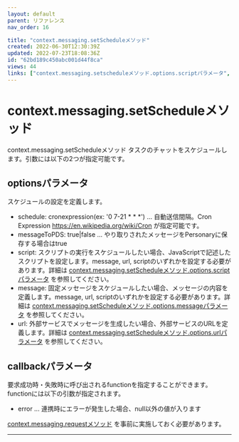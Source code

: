 ```yaml
---
layout: default
parent: リファレンス
nav_order: 16

title: "context.messaging.setScheduleメソッド"
created: 2022-06-30T12:30:39Z
updated: 2022-07-23T18:08:36Z
id: "62bd189c450abc001d44f8ca"
views: 44
links: ["context.messaging.setscheduleメソッド.options.scriptパラメータ", "context.messaging.setscheduleメソッド.options.messageパラメータ", "context.messaging.setscheduleメソッド.options.urlパラメータ", "context.messaging.requestメソッド"]
---
```


# context.messaging.setScheduleメソッド

context.messaging.setScheduleメソッド
タスクのチャットをスケジュールします。引数には以下の2つが指定可能です。

## optionsパラメータ
スケジュールの設定を定義します。
- schedule: cronexpression(ex: '0 7-21 * * *') ... 自動送信間隔。Cron Expression <https://en.wikipedia.org/wiki/Cron> が指定可能です。
- messageToPDS: true|false ... やり取りされたメッセージをPersonaryに保存する場合はtrue
- script: スクリプトの実行をスケジュールしたい場合、JavaScriptで記述したスクリプトを設定します。message, url, scriptのいずれかを設定する必要があります。詳細は [context.messaging.setScheduleメソッド.options.scriptパラメータ](context.messaging.setScheduleメソッド.options.scriptパラメータ/) を参照してください。
- message: 固定メッセージをスケジュールしたい場合、メッセージの内容を定義します。message, url, scriptのいずれかを設定する必要があります。詳細は [context.messaging.setScheduleメソッド.options.messageパラメータ](context.messaging.setScheduleメソッド.options.messageパラメータ/) を参照してください。
- url: 外部サービスでメッセージを生成したい場合、外部サービスのURLを定義します。詳細は [context.messaging.setScheduleメソッド.options.urlパラメータ](context.messaging.setScheduleメソッド.options.urlパラメータ/) を参照してください。

## callbackパラメータ
要求成功時・失敗時に呼び出されるfunctionを指定することができます。functionには以下の引数が指定されます。
- error ... 連携時にエラーが発生した場合、null以外の値が入ります

[context.messaging.requestメソッド](context.messaging.requestメソッド/) を事前に実施しておく必要があります。

---
